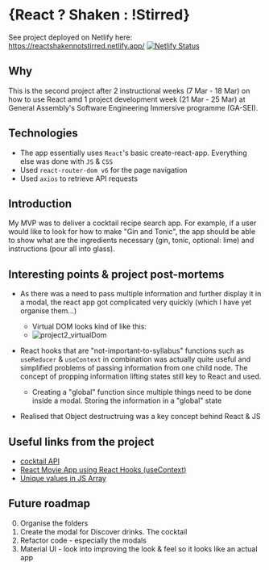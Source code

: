 # {React ? Shaken : !Stirred}

See project deployed on Netlify here: https://reactshakennotstirred.netlify.app/
[![Netlify Status](https://api.netlify.com/api/v1/badges/fd30ba11-297a-4b23-90c0-f9b12ad58721/deploy-status)](https://app.netlify.com/sites/reactshakennotstirred/deploys)

## Why

This is the second project after 2 instructional weeks (7 Mar - 18 Mar) on how to use React amd 1 project development week (21 Mar - 25 Mar) at General Assembly's Software Engineering Immersive programme (GA-SEI).

## Technologies

- The app essentially uses `React`'s basic create-react-app. Everything else was done with `JS` & `CSS`
- Used `react-router-dom v6` for the page navigation
- Used `axios` to retrieve API requests

## Introduction

My MVP was to deliver a cocktail recipe search app. For example, if a user would like to look for how to make "Gin and Tonic", the app should be able to show what are the ingredients necessary (gin, tonic, optional: lime) and instructions (pour all into glass).

## Interesting points & project post-mortems

- As there was a need to pass multiple information and further display it in a modal, the react app got complicated very quickly (which I have yet organise them...)

  - Virtual DOM looks kind of like this:
  - ![project2_virtualDom](https://user-images.githubusercontent.com/16322250/160202279-23fe78cd-2122-4bf4-abd6-c02302d1ebde.png)


- React hooks that are "not-important-to-syllabus" functions such as `useReducer` & `useContext` in combination was actually quite useful and simplified problems of passing information from one child node. The concept of propping information lifting states still key to React and used.

  - Creating a "global" function since multiple things need to be done inside a modal. Storing the information in a "global" state

- Realised that Object destructruing was a key concept behind React & JS

## Useful links from the project

- [cocktail API](https://www.thecocktaildb.com/api.php)
- [React Movie App using React Hooks (useContext)](https://youtu.be/1eO_hNYzaSc)
- [Unique values in JS Array](https://stackoverflow.com/questions/1960473/get-all-unique-values-in-a-javascript-array-remove-duplicates)

## Future roadmap

0. Organise the folders
1. Create the modal for Discover drinks. The cocktail
2. Refactor code - especially the modals
3. Material UI - look into improving the look & feel so it looks like an actual app
